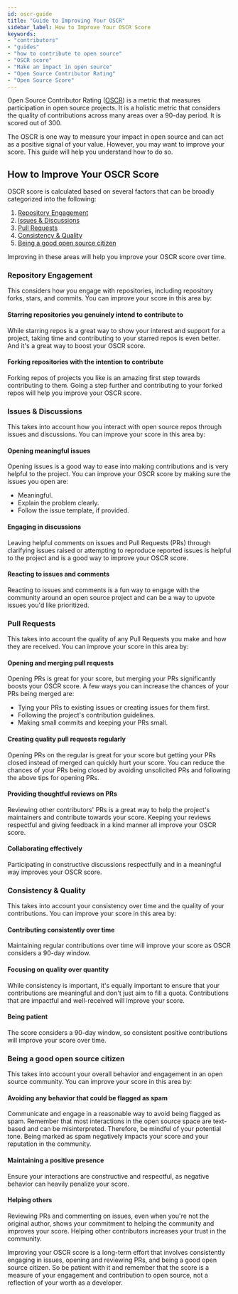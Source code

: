 ```yaml
---
id: oscr-guide
title: "Guide to Improving Your OSCR"
sidebar_label: How to Improve Your OSCR Score
keywords: 
- "contributors"
- "guides"
- "how to contribute to open source"
- "OSCR score"
- "Make an impact in open source"
- "Open Source Contributor Rating"
- "Open Source Score"
---
```


Open Source Contributor Rating ([OSCR](../../welcome/glossary.md#oscr)) is a metric that measures participation in open source projects. It is a holistic metric that considers the quality of contributions across many areas over a 90-day period. It is scored out of 300.

The OSCR is one way to measure your impact in open source and can act as a positive signal of your value. However, you may want to improve your score. This guide will help you understand how to do so.

## How to Improve Your OSCR Score

OSCR score is calculated based on several factors that can be broadly categorized into the following:
1. [Repository Engagement](#repository-engagement)
2. [Issues & Discussions](#issues--discussions)
3. [Pull Requests](#pull-requests)
4. [Consistency & Quality](#consistency--quality)
5. [Being a good open source citizen](#being-a-good-open-source-citizen)

Improving in these areas will help you improve your OSCR score over time.

### Repository Engagement

This considers how you engage with repositories, including repository forks, stars, and commits. You can improve your score in this area by:

#### Starring repositories you genuinely intend to contribute to
While starring repos is a great way to show your interest and support for a project, taking time and contributing to your starred repos is even better. And it's a great way to boost your OSCR score.

#### Forking repositories with the intention to contribute
Forking repos of projects you like is an amazing first step towards contributing to them. Going a step further and contributing to your forked repos will help you improve your OSCR score.

### Issues & Discussions

This takes into account how you interact with open source repos through issues and discussions. You can improve your score in this area by:

#### Opening meaningful issues
Opening issues is a good way to ease into making contributions and is very helpful to the project. You can improve your OSCR score by making sure the issues you open are:

  - Meaningful. 
  - Explain the problem clearly.
  - Follow the issue template, if provided. 

#### Engaging in discussions
Leaving helpful comments on issues and Pull Requests (PRs) through clarifying issues raised or attempting to reproduce reported issues is helpful to the project and is a good way to improve your OSCR score.

#### Reacting to issues and comments
Reacting to issues and comments is a fun way to engage with the community around an open source project and can be a way to upvote issues you'd like prioritized.

### Pull Requests

This takes into account the quality of any Pull Requests you make and how they are received. You can improve your score in this area by:

#### Opening and merging pull requests
Opening PRs is great for your score, but merging your PRs significantly boosts your OSCR score. A few ways you can increase the chances of your PRs being merged are:

  - Tying your PRs to existing issues or creating issues for them first.
  - Following the project's contribution guidelines.
  - Making small commits and keeping your PRs small.

#### Creating quality pull requests regularly
Opening PRs on the regular is great for your score but getting your PRs closed instead of merged can quickly hurt your score. You can reduce the chances of your PRs being closed by avoiding unsolicited PRs and following the above tips for opening PRs.

#### Providing thoughtful reviews on PRs
Reviewing other contributors' PRs is a great way to help the project's maintainers and contribute towards your score. Keeping your reviews respectful and giving feedback in a kind manner all improve your OSCR score.

#### Collaborating effectively
Participating in constructive discussions respectfully and in a meaningful way improves your OSCR score.

### Consistency & Quality

This takes into account your consistency over time and the quality of your contributions. You can improve your score in this area by:

#### Contributing consistently over time
Maintaining regular contributions over time will improve your score as OSCR considers a 90-day window.

#### Focusing on quality over quantity
While consistency is important, it's equally important to ensure that your contributions are meaningful and don't just aim to fill a quota. Contributions that are impactful and well-received will improve your score.

#### Being patient
The score considers a 90-day window, so consistent positive contributions will improve your score over time.

### Being a good open source citizen

This takes into account your overall behavior and engagement in an open source community. You can improve your score in this area by:

#### Avoiding any behavior that could be flagged as spam
Communicate and engage in a reasonable way to avoid being flagged as spam. Remember that most interactions in the open source space are text-based and can be misinterpreted. Therefore, be mindful of your potential tone. Being marked as spam negatively impacts your score and your reputation in the community.

#### Maintaining a positive presence
Ensure your interactions are constructive and respectful, as negative behavior can heavily penalize your score.

#### Helping others
Reviewing PRs and commenting on issues, even when you're not the original author, shows your commitment to helping the community and improves your score. Helping other contributors increases your trust in the community.

Improving your OSCR score is a long-term effort that involves consistently engaging in issues, opening and reviewing PRs, and being a good open source citizen. So be patient with it and remember that the score is a measure of your engagement and contribution to open source, not a reflection of your worth as a developer.
